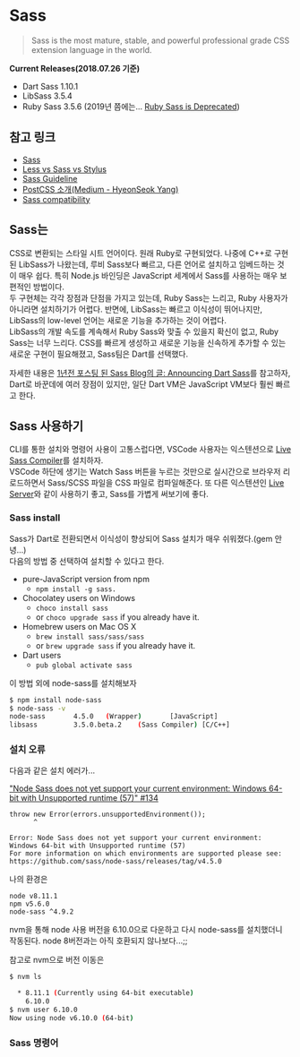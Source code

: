 # Sass

> Sass is the most mature, stable, and powerful professional grade CSS extension language in the world.

**Current Releases(2018.07.26 기준)**
- Dart Sass 1.10.1  
- LibSass 3.5.4  
- Ruby Sass 3.5.6 (2019년 쯤에는... [Ruby Sass is Deprecated](http://sass.logdown.com/posts/7081811))

## 참고 링크

- [Sass](https://sass-lang.com)
- [Less vs Sass vs Stylus](https://stackshare.io/stackups/less-vs-sass-vs-stylus)
- [Sass Guideline](https://sass-guidelin.es/#top)
- [PostCSS 소개(Medium - HyeonSeok Yang)](https://medium.com/@FourwingsY/postcss-%EC%86%8C%EA%B0%9C-727310aa6505)
- [Sass compatibility](http://sass-compatibility.github.io/)

## Sass는

CSS로 변환되는 스타일 시트 언어이다. 원래 Ruby로 구현되었다. 나중에 C++로 구현된 LibSass가 나왔는데, 루비 Sass보다 빠르고, 다른 언어로 설치하고 임베드하는 것이 매우 쉽다. 특히 Node.js 바인딩은 JavaScript 세계에서 Sass를 사용하는 매우 보편적인 방법이다.  
두 구현체는 각각 장점과 단점을 가지고 있는데, Ruby Sass는 느리고, Ruby 사용자가 아니라면 설치하기가 어렵다. 반면에, LibSass는 빠르고 이식성이 뛰어나지만, LibSass의 low-level 언어는 새로운 기능을 추가하는 것이 어렵다.  
LibSass의 개발 속도를 계속해서 Ruby Sass와 맞출 수 있을지 확신이 없고, Ruby Sass는 너무 느리다. CSS를 빠르게 생성하고 새로운 기능을 신속하게 추가할 수 있는 새로운 구현이 필요해졌고, Sass팀은 Dart를 선택했다.

자세한 내용은 [1년전 포스팅 된 Sass Blog의 글: Announcing Dart Sass](http://sass.logdown.com/posts/1022316-announcing-dart-sass)를 참고하자, Dart로 바꾼데에 여러 장점이 있지만, 일단 Dart VM은 JavaScript VM보다 훨씬 빠르고 한다.

## Sass 사용하기

CLI를 통한 설치와 명령어 사용이 고통스럽다면, VSCode 사용자는 익스텐션으로 [Live Sass Compiler](https://marketplace.visualstudio.com/items?itemName=ritwickdey.live-sass)를 설치하자.  
VSCode 하단에 생기는 Watch Sass 버튼을 누르는 것만으로 실시간으로 브라우저 리로드하면서 Sass/SCSS 파일을 CSS 파일로 컴파일해준다. 또 다른 익스텐션인 [Live Server](https://marketplace.visualstudio.com/items?itemName=ritwickdey.LiveServer)와 같이 사용하기 좋고, Sass를 가볍게 써보기에 좋다.

### Sass install

Sass가 Dart로 전환되면서 이식성이 향상되어 Sass 설치가 매우 쉬워졌다.(gem 안녕...)  
다음의 방법 중 선택하여 설치할 수 있다고 한다. 
- pure-JavaScript version from npm 
  - `npm install -g sass.`
- Chocolatey users on Windows 
  - `choco install sass` 
  - or `choco upgrade sass` if you already have it.
- Homebrew users on Mac OS X 
  - `brew install sass/sass/sass` 
  - or `brew upgrade sass` if you already have it.
- Dart users
  - `pub global activate sass`


이 방법 외에 node-sass를 설치해보자
```sh
$ npm install node-sass
$ node-sass -v
node-sass       4.5.0   (Wrapper)       [JavaScript]
libsass         3.5.0.beta.2    (Sass Compiler) [C/C++]
```

### 설치 오류

다음과 같은 설치 에러가...  

["Node Sass does not yet support your current environment: Windows 64-bit with Unsupported runtime (57)" #134](https://github.com/Microsoft/PartsUnlimited/issues/134)
```
throw new Error(errors.unsupportedEnvironment());
      ^

Error: Node Sass does not yet support your current environment: Windows 64-bit with Unsupported runtime (57)
For more information on which environments are supported please see:
https://github.com/sass/node-sass/releases/tag/v4.5.0
```

나의 환경은 
```
node v8.11.1
npm v5.6.0
node-sass ^4.9.2
```
nvm을 통해 node 사용 버전을 6.10.0으로 다운하고 다시 node-sass를 설치했더니 작동된다. node 8버전과는 아직 호환되지 않나보다...;;

참고로 nvm으로 버전 이동은
```sh
$ nvm ls

  * 8.11.1 (Currently using 64-bit executable)
    6.10.0
$ nvm user 6.10.0
Now using node v6.10.0 (64-bit)
```

### Sass 명령어